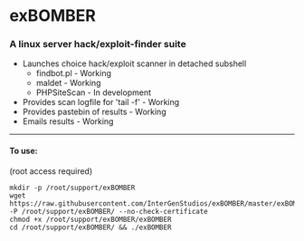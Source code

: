 # exBOMBER
### A linux server hack/exploit-finder suite

- Launches choice hack/exploit scanner in detached subshell
    - findbot.pl    - Working
    - maldet        - Working
    - PHPSiteScan - In development
- Provides scan logfile for 'tail -f' - Working
- Provides pastebin of results - Working
- Emails results - Working

---

#### To use:

(root access required)

```
mkdir -p /root/support/exBOMBER
wget https://raw.githubusercontent.com/InterGenStudios/exBOMBER/master/exBOMBER -P /root/support/exBOMBER/ --no-check-certificate
chmod +x /root/support/exBOMBER/exBOMBER
cd /root/support/exBOMBER/ && ./exBOMBER
```
